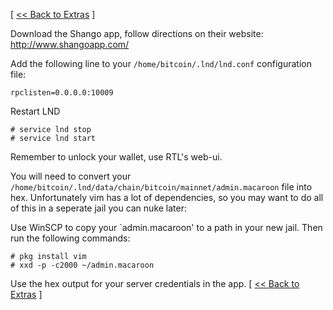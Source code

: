 [ [<< Back to Extras](extras.md) ]

Download the Shango app, follow directions on their website: http://www.shangoapp.com/

Add the following line to your `/home/bitcoin/.lnd/lnd.conf` configuration file:
```
rpclisten=0.0.0.0:10009
```
Restart LND
```
# service lnd stop
# service lnd start
```
Remember to unlock your wallet, use RTL's web-ui.

You will need to convert your `/home/bitcoin/.lnd/data/chain/bitcoin/mainnet/admin.macaroon` file into hex.
Unfortunately vim has a lot of dependencies, so you may want to do all of this in a seperate jail you can nuke later:

Use WinSCP to copy your `admin.macaroon' to a path in your new jail. Then run the following commands:

```
# pkg install vim
# xxd -p -c2000 ~/admin.macaroon
```

Use the hex output for your server credentials in the app.
[ [<< Back to Extras](extras.md) ]
